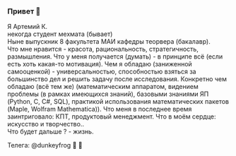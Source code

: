 ### Привет 🤘 
Я Артемий К. \
некогда студент мехмата (бывает)  \
Ныне выпускник 8 факультета МАИ кафедры теорвера (бакалавр). \
Что мне нравится - красота, рациональность, стратегичность, размышления. Что у меня получается (думать) - в принципе всё (если есть хоть какая-то мотивация). Чем я обладаю (заниженной самооценкой) - универсальностью, способностью взяться за большинство дел и решить задачу после исследования. Конкретно чем обладаю (всё тем же) (математическим аппаратом,  видением проблемы (в рамках имеющихся знаний), базовыми знаниями ЯП (Python, C, C#, SQL), практикой использования математических пакетов (Maple, Wolfram Mathematica)). Что меня в последнее время заинтриговало: КПТ, продуктовый менеджмент. Что в моём сердце: искусство и творчество.. \
Что будет дальше ? - жизнь.

Телега: @dunkeyfrog   :nose: :nose:

<!--
**Paradise151/Paradise151** is a ✨ _special_ ✨ repository because its `README.md` (this file) appears on your GitHub profile.

Here are some ideas to get you started:

- 🔭 I’m currently working on ...
- 🌱 I’m currently learning ...
- 👯 I’m looking to collaborate on ...
- 🤔 I’m looking for help with ...
- 💬 Ask me about ...
- 📫 How to reach me: ...
- 😄 Pronouns: ...
- ⚡ Fun fact: ...
-->
